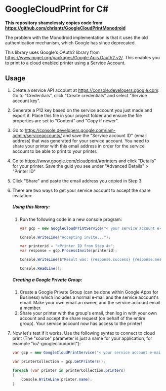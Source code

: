 # GoogleCloudPrint for C&#35;

**This repository shamelessly copies code from https://github.com/chrisntr/GoogleCloudPrintMonodroid**

The problem with the Monodroid implementation is that it uses the old authentication mechanism, which Google has since deprecated.

This library uses Google's OAuth2 library from https://www.nuget.org/packages/Google.Apis.Oauth2.v2/. This enables you to print to a cloud enabled printer using a Service Account.

## Usage

1. Create a service API account at https://console.developers.google.com:
  Go to "Credentials", click "Create credentials" and select "Service account key".
2. Generate a P12 key based on the service account you just made and export it. Place this file in your project folder and ensure the file properties are set to "Content" and "Copy if newer".
3. Go to https://console.developers.google.com/iam-admin/serviceaccounts/ and save the "Service account ID" (email address) that was generated for your service account. You need to share your printer with this email address in order for the service account to be able to print to your printer.
4. Go to https://www.google.com/cloudprint/#printers and click "Details" for your printer.  Save the guid you see under "Advanced Details" > "Printer ID"
5. Click "Share" and paste the email address you copied in Step 3.
6. There are two ways to get your service account to accept the share invitation:
    
    ##### Using this library:

    1.  Run the following code in a new console program:
    
        ```csharp
        var gcp = new GoogleCloudPrintService("< your service account e-mail >", "< P12 file location >", "< P12 secret >", "gcp console test");
        
        Console.WriteLine("Accepting invite...");
        
        var printerid = "<Printer ID from Step 4>";
        var response = gcp.ProcessInvite(printerid);

        Console.WriteLine($"Result was: {response.success} {response.message}");
        
        Console.ReadLine();
        ```    

    ##### Creating a Google Private Group:

    1. Create a Google Private Group (can be done within Google Apps for Business) which includes a normal e-mail and the service account's email. Make your own email an owner, and the service account email a member.
    2. Share your printer with the group's email, then log in with your own account and accept the share request (on behalf of the entire group). Your service account now has access to the printer!
    
7. Now let's test if it works. Use the following syntax to connect to cloud print (The "source" parameter is just a name for your application, for example "io7-googlecloudprint"):

    ```csharp
    var gcp = new GoogleCloudPrintService("< your service account e-mail >", "< P12 file location >", "< P12 secret >", "< source >");
    
    var printerCollection = gcp.GetPrinters();
    
    foreach (var printer in printerCollection.printers)
    {
        Console.WriteLine(printer.name);
    }
    ```
